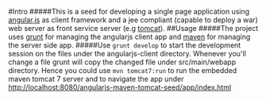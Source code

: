 #Intro
#####This is a seed for developing a single page application using  [angular.js](http://www.angularjs.org/) as client framework and a jee compliant (capable to deploy a war) web server as front service server (e.g [tomcat](http://http://tomcat.apache.org/)). 
##Usage
#####The project uses [grunt](http://gruntjs.com/) for managing the angularjs client app and [maven](http://maven.apache.org/) for managing the server side app.
#####Use `grunt develop` to start the development session on the files under the angularjs-client directory. Whenever you'll change a file grunt will copy the changed file under src/main/webapp directory. Hence you could use `mvn tomcat7:run` to run the embedded maven tomcat 7 server and to navigate the app under [http://localhost:8080/angularjs-maven-tomcat-seed/app/index.html](http://localhost:8080/angularjs-maven-tomcat-seed/app/index.html)   